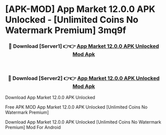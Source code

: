 # [APK-MOD] App Market 12.0.0 APK Unlocked - [Unlimited Coins No Watermark Premium] 3mq9f



<div align="center">
<h3>🔴 Download [Server1] 👉👉 <a href="https://momento.my/?title=App_Market_12.0.0_APK_Unlocked">App Market 12.0.0 APK Unlocked Mod Apk</a></h3><br>

<h3>🔴 Download [Server2] 👉👉 <a href="https://momento.my/?title=App_Market_12.0.0_APK_Unlocked">App Market 12.0.0 APK Unlocked Mod Apk</a></h3>
</div>



Download App Market 12.0.0 APK Unlocked 

Free APK MOD App Market 12.0.0 APK Unlocked [Unlimited Coins No Watermark Premium]

Download App Market 12.0.0 APK Unlocked [Unlimited Coins No Watermark Premium] Mod For Android
